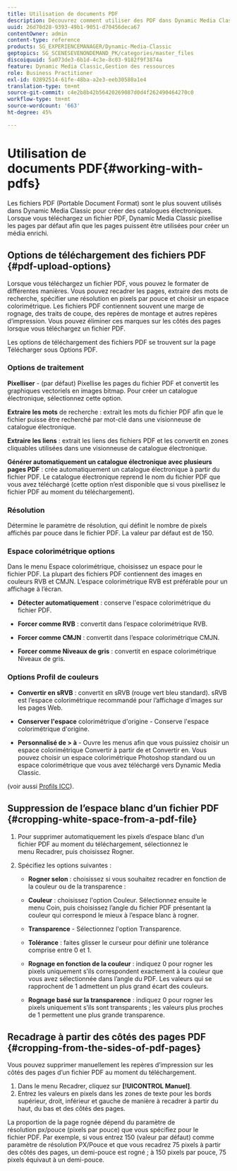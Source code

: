 ```yaml
---
title: Utilisation de documents PDF
description: Découvrez comment utiliser des PDF dans Dynamic Media Classic.
uuid: 26d70d28-9393-49b1-9051-d70456deca67
contentOwner: admin
content-type: reference
products: SG_EXPERIENCEMANAGER/Dynamic-Media-Classic
geptopics: SG_SCENESEVENONDEMAND_PK/categories/master_files
discoiquuid: 5a073de3-6b1d-4c3e-8c03-9182f9f3874a
feature: Dynamic Media Classic,Gestion des ressources
role: Business Practitioner
exl-id: 02892514-61fe-48ba-a2e3-eeb30580a1e4
translation-type: tm+mt
source-git-commit: c4e2b8b42b56420269087d0d4f262490464270c0
workflow-type: tm+mt
source-wordcount: '663'
ht-degree: 45%

---
```


# Utilisation de documents PDF{#working-with-pdfs}

Les fichiers PDF (Portable Document Format) sont le plus souvent utilisés dans Dynamic Media Classic pour créer des catalogues électroniques. Lorsque vous téléchargez un fichier PDF, Dynamic Media Classic pixellise les pages par défaut afin que les pages puissent être utilisées pour créer un média enrichi.

## Options de téléchargement des fichiers PDF {#pdf-upload-options}

Lorsque vous téléchargez un fichier PDF, vous pouvez le formater de différentes manières. Vous pouvez recadrer les pages, extraire des mots de recherche, spécifier une résolution en pixels par pouce et choisir un espace colorimétrique. Les fichiers PDF contiennent souvent une marge de rognage, des traits de coupe, des repères de montage et autres repères d’impression. Vous pouvez éliminer ces marques sur les côtés des pages lorsque vous téléchargez un fichier PDF.

Les options de téléchargement des fichiers PDF se trouvent sur la page Télécharger sous Options PDF.

### Options de traitement

**Pixelliser**  - (par défaut) Pixellise les pages du fichier PDF et convertit les graphiques vectoriels en images bitmap. Pour créer un catalogue électronique, sélectionnez cette option.

**Extraire les mots**  de recherche : extrait les mots du fichier PDF afin que le fichier puisse être recherché par mot-clé dans une visionneuse de catalogue électronique.

**Extraire les liens**  : extrait les liens des fichiers PDF et les convertit en zones cliquables utilisées dans une visionneuse de catalogue électronique.

**Générer automatiquement un catalogue électronique avec plusieurs pages PDF**  : crée automatiquement un catalogue électronique à partir du fichier PDF. Le catalogue électronique reprend le nom du fichier PDF que vous avez téléchargé (cette option n’est disponible que si vous pixellisez le fichier PDF au moment du téléchargement).

### Résolution

Détermine le paramètre de résolution, qui définit le nombre de pixels affichés par pouce dans le fichier PDF. La valeur par défaut est de 150.

### Espace colorimétrique options

Dans le menu Espace colorimétrique, choisissez un espace pour le fichier PDF. La plupart des fichiers PDF contiennent des images en couleurs RVB et CMJN. L’espace colorimétrique RVB est préférable pour un affichage à l’écran.

* **Détecter automatiquement**  : conserve l&#39;espace colorimétrique du fichier PDF.

* **Forcer comme RVB**  : convertit dans l’espace colorimétrique RVB.

* **Forcer comme CMJN**  : convertit dans l’espace colorimétrique CMJN.

* **Forcer comme Niveaux de gris**  : convertit en espace colorimétrique Niveaux de gris.

### Options Profil de couleurs

* **Convertir en sRVB**  : convertit en sRVB (rouge vert bleu standard). sRVB est l’espace colorimétrique recommandé pour l’affichage d’images sur les pages Web.

* **Conserver l&#39;espace**  colorimétrique d&#39;origine - Conserve l&#39;espace colorimétrique d&#39;origine.

* **Personnalisé de > à**  - Ouvre les menus afin que vous puissiez choisir un espace colorimétrique Convertir à partir de et Convertir en. Vous pouvez choisir un espace colorimétrique Photoshop standard ou un espace colorimétrique que vous avez téléchargé vers Dynamic Media Classic.

(voir aussi [Profils ICC](/help/icc-profiles.md#icc_profiles)).

## Suppression de l’espace blanc d’un fichier PDF {#cropping-white-space-from-a-pdf-file}

1. Pour supprimer automatiquement les pixels d’espace blanc d’un fichier PDF au moment du téléchargement, sélectionnez le menu Recadrer, puis choisissez Rogner.
1. Spécifiez les options suivantes :

   * **Rogner selon**  : choisissez si vous souhaitez recadrer en fonction de la couleur ou de la transparence :

   * **Couleur**  : choisissez l&#39;option Couleur. Sélectionnez ensuite le menu Coin, puis choisissez l’angle du fichier PDF présentant la couleur qui correspond le mieux à l’espace blanc à rogner.

   * **Transparence**  - Sélectionnez l&#39;option Transparence.

   * **Tolérance**  : faites glisser le curseur pour définir une tolérance comprise entre 0 et 1.

   * **Rognage en fonction de la couleur**  : indiquez 0 pour rogner les pixels uniquement s’ils correspondent exactement à la couleur que vous avez sélectionnée dans l’angle du PDF. Les valeurs qui se rapprochent de 1 admettent un plus grand écart des couleurs.

   * **Rognage basé sur la transparence**  : indiquez 0 pour rogner les pixels uniquement s’ils sont transparents ; les valeurs plus proches de 1 permettent une plus grande transparence.

## Recadrage à partir des côtés des pages PDF {#cropping-from-the-sides-of-pdf-pages}

Vous pouvez supprimer manuellement les repères d’impression sur les côtés des pages d’un fichier PDF au moment du téléchargement.

1. Dans le menu Recadrer, cliquez sur **[!UICONTROL Manuel]**.
1. Entrez les valeurs en pixels dans les zones de texte pour les bords supérieur, droit, inférieur et gauche de manière à recadrer à partir du haut, du bas et des côtés des pages.

La proportion de la page rognée dépend du paramètre de résolution px/pouce (pixels par pouce) que vous spécifiez pour le fichier PDF. Par exemple, si vous entrez 150 (valeur par défaut) comme paramètre de résolution PX/Pouce et que vous recadrez 75 pixels à partir des côtés des pages, un demi-pouce est rogné ; à 150 pixels par pouce, 75 pixels équivaut à un demi-pouce.
